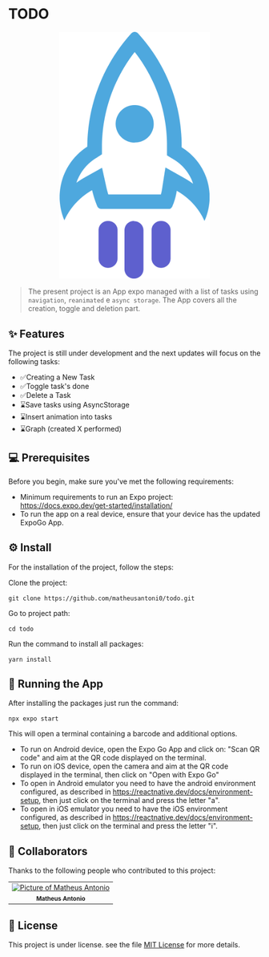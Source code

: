 # TODO

<p align="center">
  <img src="./src/assets/rocket.png" width=300px>
</p>

> The present project is an App expo managed with a list of tasks using `navigation`, `reanimated` e `async storage`. The App covers all the creation, toggle and deletion part.

## ✨ Features

The project is still under development and the next updates will focus on the following tasks:

- ✅Creating a New Task
- ✅Toggle task's done
- ✅Delete a Task
- ⌛Save tasks using AsyncStorage
- ⌛Insert animation into tasks
- ⌛Graph (created X performed)

## 💻 Prerequisites

Before you begin, make sure you've met the following requirements:

- Minimum requirements to run an Expo project: https://docs.expo.dev/get-started/installation/
- To run the app on a real device, ensure that your device has the updated ExpoGo App.

## ⚙️ Install

For the installation of the project, follow the steps:

Clone the project:

```
git clone https://github.com/matheusantoni0/todo.git
```

Go to project path:

```
cd todo
```

Run the command to install all packages:

```
yarn install
```

## 🚀 Running the App

After installing the packages just run the command:

```
npx expo start
```

This will open a terminal containing a barcode and additional options.

- To run on Android device, open the Expo Go App and click on: "Scan QR code" and aim at the QR code displayed on the terminal.
- To run on iOS device, open the camera and aim at the QR code displayed in the terminal, then click on "Open with Expo Go"
- To open in Android emulator you need to have the android environment configured, as described in https://reactnative.dev/docs/environment-setup, then just click on the terminal and press the letter "a".
- To open in iOS emulator you need to have the iOS environment configured, as described in https://reactnative.dev/docs/environment-setup, then just click on the terminal and press the letter "i".

## 🤝 Collaborators

Thanks to the following people who contributed to this project:

<table>
  <tr>
    <td align="center">
      <a href="https://github.com/matheusantoni0">
        <img src="https://github.com/matheusantoni0.png" width="100px;" alt="Picture of Matheus Antonio"/><br>
        <sub>
          <b>Matheus Antonio</b>
        </sub>
      </a>
    </td>
  </tr>
</table>

## 📝 License

This project is under license. see the file [MIT License](https://opensource.org/licenses/MIT) for more details.
